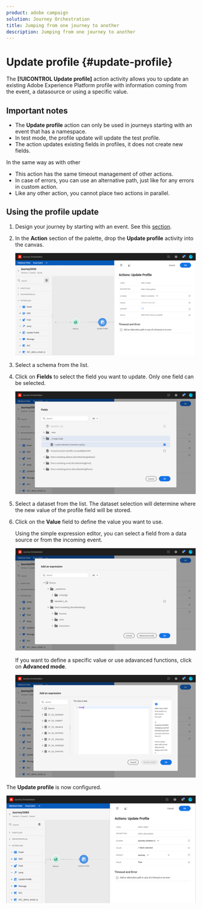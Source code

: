 ```yaml
---
product: adobe campaign
solution: Journey Orchestration
title: Jumping from one journey to another
description: Jumping from one journey to another
---
```


# Update profile {#update-profile}

The **[!UICONTROL Update profile]** action activity allows you to update an existing Adobe Experience Platform profile with information coming from the event, a datasource or using a specific value.

## Important notes

* The **Update profile** action can only be used in journeys starting with an event that has a namespace.
* In test mode, the profile update will update the test profile.  
* The action updates existing fields in profiles, it does not create new fields.

In the same way as with other 
* This action has the same timeout management of other actions.
* In case of errors, you can use an alternative path, just like for any errors in custom action.
* Like any other action, you cannot place two actions in parallel.

## Using the profile update

1. Design your journey by starting with an event. See this [section](../building-journeys/journey.md).

1. In the **Action** section of the palette, drop the **Update profile** activity into the canvas.

   ![](../assets/profileupdate0.png)

1. Select a schema from the list.

1. Click on **Fields** to select the field you want to update. Only one field can be selected. 

   ![](../assets/profileupdate2.png)

1. Select a dataset from the list. The dataset selection will determine where the new value of the profile field will be stored.

1. Click on the **Value** field to define the value you want to use. 

   Using the simple expression editor, you can select a field from a data source or from the incoming event. 

   ![](../assets/profileupdate4.png)

   If you want to define a specific value or use adavanced functions, click on **Advanced mode**.

   ![](../assets/profileupdate3.png)

The **Update profile** is now configured.

![](../assets/profileupdate1.png)
